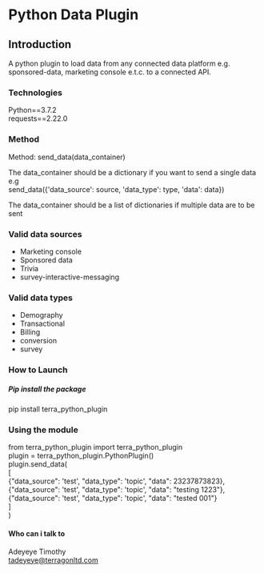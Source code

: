 # Python Data Plugin

## Introduction
A python plugin to load data from any connected data platform e.g. sponsored-data, marketing console e.t.c.
to a connected API.

### Technologies
Python==3.7.2  
requests==2.22.0

### Method
Method: send_data(data_container)  

The data_container should be a dictionary if you want to send a single data e.g  
send_data({'data_source': source, 'data_type': type, 'data': data})  

The data_container should be a list of dictionaries if multiple data are to be sent

### Valid data sources
- Marketing console 
- Sponsored data
- Trivia  
- survey-interactive-messaging
### Valid data types
- Demography
- Transactional
- Billing  
- conversion
- survey


### How to Launch
##### Pip install the package  
pip install terra_python_plugin  
### Using the module
from terra_python_plugin import terra_python_plugin  
plugin = terra_python_plugin.PythonPlugin()    
plugin.send_data(  
        [  
            {"data_source": 'test', "data_type": 'topic', "data": 23237873823},  
            {"data_source": 'test', "data_type": 'topic', "data": "testing 1223"},  
            {"data_source": 'test', "data_type": 'topic', "data": "tested 001"}  
        ]   
    )

#### Who can i talk to
Adeyeye Timothy  
tadeyeye@terragonltd.com